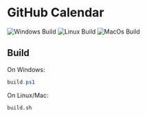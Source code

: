 # GitHub Calendar

 ![Windows Build](https://github.com/Marusyk/GitHubCalendar/workflows/Windows%20Build/badge.svg)
 ![Linux Build](https://github.com/Marusyk/GitHubCalendar/workflows/Linux%20Build/badge.svg)
 ![MacOs Build](https://github.com/Marusyk/GitHubCalendar/workflows/MacOs%20Build/badge.svg)
 
## Build

On Windows: 
```powershell
build.ps1
```

On Linux/Mac:
```bash
build.sh
```
